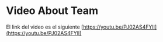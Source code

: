 # Video About Team
El link del video es el siguiente [https://youtu.be/PJ02AS4FYlI](https://youtu.be/PJ02AS4FYlI)